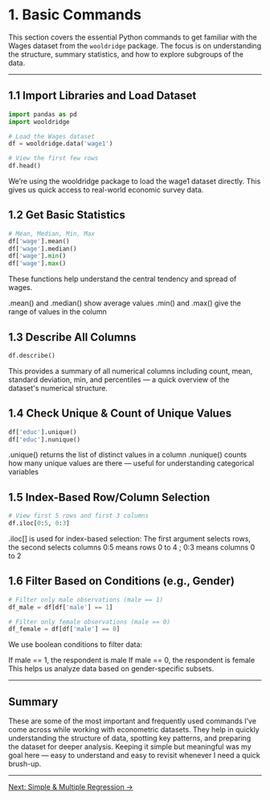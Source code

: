 # 1. Basic Commands

This section covers the essential Python commands to get familiar with the Wages dataset from the `wooldridge` package. The focus is on understanding the structure, summary statistics, and how to explore subgroups of the data.

---

## 1.1 Import Libraries and Load Dataset

```python
import pandas as pd
import wooldridge

# Load the Wages dataset
df = wooldridge.data('wage1')

# View the first few rows
df.head()
```
We’re using the wooldridge package to load the wage1 dataset directly. This gives us quick access to real-world economic survey data.

## 1.2 Get Basic Statistics

```python
# Mean, Median, Min, Max
df['wage'].mean()
df['wage'].median()
df['wage'].min()
df['wage'].max()
```
These functions help understand the central tendency and spread of wages.

.mean() and .median() show average values
.min() and .max() give the range of values in the column

## 1.3 Describe All Columns
```python
df.describe()
```
This provides a summary of all numerical columns including count, mean, standard deviation, min, and percentiles — a quick overview of the dataset's numerical structure.

## 1.4 Check Unique & Count of Unique Values
```python
df['educ'].unique()
df['educ'].nunique()
```
.unique() returns the list of distinct values in a column
.nunique() counts how many unique values are there — useful for understanding categorical variables

## 1.5 Index-Based Row/Column Selection
```python
# View first 5 rows and first 3 columns
df.iloc[0:5, 0:3]
```
.iloc[] is used for index-based selection: The first argument selects rows, the second selects columns
0:5 means rows 0 to 4 ; 0:3 means columns 0 to 2

## 1.6 Filter Based on Conditions (e.g., Gender)
```python
# Filter only male observations (male == 1)
df_male = df[df['male'] == 1]

# Filter only female observations (male == 0)
df_female = df[df['male'] == 0]
```
We use boolean conditions to filter data:

If male == 1, the respondent is male
If male == 0, the respondent is female
This helps us analyze data based on gender-specific subsets.

---
## Summary

These are some of the most important and frequently used commands I’ve come across while working with econometric datasets. They help in quickly understanding the structure of data, spotting key patterns, and preparing the dataset for deeper analysis. Keeping it simple but meaningful was my goal here — easy to understand and easy to revisit whenever I need a quick brush-up.

---

[Next: Simple & Multiple Regression →](../2_simple_multiple_regression/README.md)








